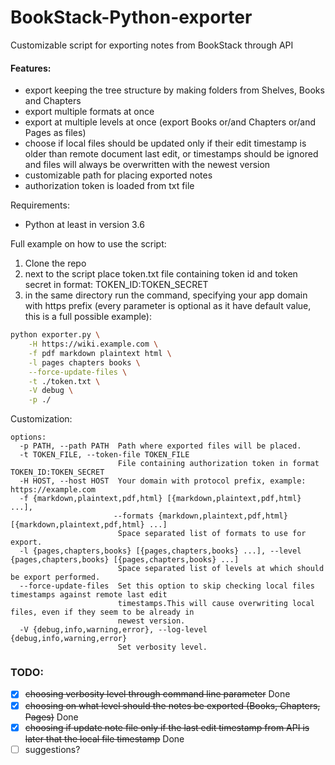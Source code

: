# BookStack-Python-exporter
Customizable script for exporting notes from BookStack through API

#### Features:
- export keeping the tree structure by making folders from Shelves, Books and Chapters
- export multiple formats at once
- export at multiple levels at once (export Books or/and Chapters or/and Pages as files)
- choose if local files should be updated only if their edit timestamp is older than remote document last edit, or timestamps should be ignored and files will always be overwritten with the newest version
- customizable path for placing exported notes
- authorization token is loaded from txt file

Requirements:
- Python at least in version 3.6

Full example on how to use the script:
1. Clone the repo 
2. next to the script place token.txt file containing token id and token secret in format: TOKEN_ID:TOKEN_SECRET
3. in the same directory run the command, specifying your app domain with https prefix (every parameter is optional as it have default value, this is a full possible example):
```bash
python exporter.py \
    -H https://wiki.example.com \
    -f pdf markdown plaintext html \
    -l pages chapters books \
    --force-update-files \
    -t ./token.txt \
    -V debug \
    -p ./ 
```

Customization:
```text
options:
  -p PATH, --path PATH  Path where exported files will be placed.
  -t TOKEN_FILE, --token-file TOKEN_FILE
                        File containing authorization token in format TOKEN_ID:TOKEN_SECRET
  -H HOST, --host HOST  Your domain with protocol prefix, example: https://example.com
  -f {markdown,plaintext,pdf,html} [{markdown,plaintext,pdf,html} ...], 
                       --formats {markdown,plaintext,pdf,html} [{markdown,plaintext,pdf,html} ...]
                        Space separated list of formats to use for export.
  -l {pages,chapters,books} [{pages,chapters,books} ...], --level {pages,chapters,books} [{pages,chapters,books} ...]
                        Space separated list of levels at which should be export performed.
  --force-update-files  Set this option to skip checking local files timestamps against remote last edit
                        timestamps.This will cause overwriting local files, even if they seem to be already in
                        newest version.
  -V {debug,info,warning,error}, --log-level {debug,info,warning,error}
                        Set verbosity level.
```

### TODO:
- [x] ~~choosing verbosity level through command line parameter~~ Done
- [x] ~~choosing on what level should the notes be exported (Books, Chapters, Pages)~~ Done
- [x] ~~choosing if update note file only if the last edit timestamp from API is later that the local file timestamp~~ Done
- [ ] suggestions?
